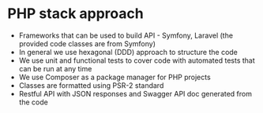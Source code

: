 # PHP stack approach

* Frameworks that can be used to build API - Symfony, Laravel (the provided code classes are from Symfony)
* In general we use hexagonal (DDD) approach to structure the code
* We use unit and functional tests to cover code with automated tests that can be run at any time
* We use Composer as a package manager for PHP projects
* Classes are formatted using PSR-2 standard
* Restful API with JSON responses and Swagger API doc generated from the code
